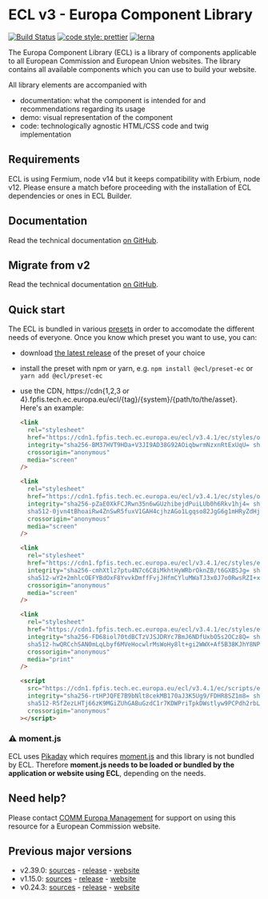 # ECL v3 - Europa Component Library

[![Build Status](https://drone.fpfis.eu/api/badges/ec-europa/europa-component-library/status.svg)](https://drone.fpfis.eu/ec-europa/europa-component-library)
[![code style: prettier](https://img.shields.io/badge/code_style-prettier-ff69b4.svg?style=flat-square)](https://github.com/prettier/prettier)
[![lerna](https://img.shields.io/badge/maintained%20with-lerna-cc00ff.svg)](https://lernajs.io/)

The Europa Component Library (ECL) is a library of components applicable to all European Commission and European Union websites. The library contains all available components which you can use to build your website.

All library elements are accompanied with

- documentation: what the component is intended for and recommendations regarding its usage
- demo: visual representation of the component
- code: technologically agnostic HTML/CSS code and twig implementation

## Requirements

ECL is using Fermium, node v14 but it keeps compatibility with Erbium, node v12. Please ensure a match before proceeding with the installation of ECL dependencies or ones in ECL Builder.

## Documentation

Read the technical documentation [on GitHub](docs/README.md).

## Migrate from v2

Read the technical documentation [on GitHub](docs/Migrating-v3.md).

## Quick start

The ECL is bundled in various [presets](docs/presets.md) in order to accomodate the different needs of everyone. Once you know which preset you want to use, you can:

- download [the latest release](https://github.com/ec-europa/europa-component-library/releases/latest) of the preset of your choice
- install the preset with npm or yarn, e.g. `npm install @ecl/preset-ec` or `yarn add @ecl/preset-ec`
- use the CDN, https://cdn{1,2,3 or 4}.fpfis.tech.ec.europa.eu/ecl/{tag}/{system}/{path/to/the/asset}. Here's an example:

  ```html
  <link
    rel="stylesheet"
    href="https://cdn1.fpfis.tech.ec.europa.eu/ecl/v3.4.1/ec/styles/optional/ecl-ec-default.css"
    integrity="sha256-BM37HVT9HDa+V3JI9AD38G92AOiqbwrmNzxnRtExUqU= sha384-tXCRJt4zNUBu/DU0TqPaE5viHyp1pg0Qso66rcNpGiM6ajte71ur6SUm0CDesouf sha512-i3BuCn2fGIeot8i+C04vFAnZRNq6EO7ICdeTkUoTfWmabRlPotlxpai0++D46KIYNVClc97WhOg9e9yHChZYIg=="
    crossorigin="anonymous"
    media="screen"
  />
  ```

  ```html
  <link
    rel="stylesheet"
    href="https://cdn1.fpfis.tech.ec.europa.eu/ecl/v3.4.1/ec/styles/optional/ecl-reset.css"
    integrity="sha256-pZaE0XkFCJRwn35n6wGUzhibejdPuiLUb0h6Rkv1hj4= sha384-Hf/oVXQ67uQvL0AN+eXPewLkFTD9xoVHMTfpJZ3BfDGo4BRgemKQRGYOA6t2wccs
    sha512-0jvn4tBhoaiRw4ZnSwR5fuxV1GAH4cjhzAGo1Lgqso82JgG6g1mHRyZdHjemZKMF2AIX34xnOABHFjLYZj/f3A=="
    crossorigin="anonymous"
    media="screen"
  />
  ```

  ```html
  <link
    rel="stylesheet"
    href="https://cdn1.fpfis.tech.ec.europa.eu/ecl/v3.4.1/ec/styles/ecl-ec.css"
    integrity="sha256-cmhXtlz7ptu4N7c6C8iMkhtHyWRbrOknZB/t6GXBSJg= sha384-XMPIk2KJWVoVMQIat2KJwJUi0oZlBrGgQMz9+aq8iTNpv7/oiDYuOZD5ydfOxH0m
    sha512-wY2+2mhlcOEFYBdOxF8YvvkDmffFvjJHfmCYluMWaTJ3x0J7o0RwsRZI+xIn3pDeI6nUP5Goe4l2mzwCdoK38g=="
    crossorigin="anonymous"
    media="screen"
  />
  ```

  ```html
  <link
    rel="stylesheet"
    href="https://cdn1.fpfis.tech.ec.europa.eu/ecl/v3.4.1/ec/styles/ecl-ec-print.css"
    integrity="sha256-FD68iol70tdBCTzVJSJDRYc7BmJ6NDfUxbO5s2OCz8Q= sha384-VABMHT35w/Uv3QoQ3yv/KPT3UFS5KWioJ2xCK5yayErsWNaptApZg5Z1achVZNfw
    sha512-hwQRCchSAN0mLqLbyf6MVeHocwlrMsWoHy8lt+gi2WWX+Af5B38KJhY8NPjcFCeYg1Nlpt22AvFS46+l5KgS/A=="
    crossorigin="anonymous"
    media="print"
  />
  ```

  ```html
  <script
    src="https://cdn1.fpfis.tech.ec.europa.eu/ecl/v3.4.1/ec/scripts/ecl-ec.js"
    integrity="sha256-rtHPJQFE7B9bNlt8cekMB170aJ3K5Ug9/FDHR8SZ1m8= sha384-gSjxV5m6WfyeLuJvdRK55yZaVWCyRmCmdCz6LpNd1XMpNiCR37LqKfzfWrXqK6Tc
    sha512-R5fZezLHTj66zK9MGiZUhGABuGzdC1r7KDWPriTpkDWstlyw9PCPdh2rbL9LbO1RQCQ26j7jXGIuvcz/t0v6xQ=="
    crossorigin="anonymous"
  ></script>
  ```

### :warning: moment.js

ECL uses [Pikaday](https://github.com/Pikaday/Pikaday) which requires [moment.js](https://momentjs.com/) and this library is not bundled by ECL.
Therefore **moment.js needs to be loaded or bundled by the application or website using ECL**, depending on the needs.

## Need help?

Please contact [COMM Europa Management](mailto:Europamanagement@ec.europa.eu) for support on using this resource for a European Commission website.

## Previous major versions

- v2.39.0: [sources](https://github.com/ec-europa/europa-component-library/tree/v2) - [release](https://github.com/ec-europa/europa-component-library/releases/tag/v2.39.0) - [website](https://ec.europa.eu/component-library/v2.39.0/)
- v1.15.0: [sources](https://github.com/ec-europa/europa-component-library/tree/v1) - [release](https://github.com/ec-europa/europa-component-library/releases/tag/v1.15.0) - [website](https://ec.europa.eu/component-library/v1.15.0/)
- v0.24.3: [sources](https://github.com/ec-europa/europa-component-library/tree/v0) - [release](https://github.com/ec-europa/europa-component-library/releases/tag/v0.24.3) - [website](https://ec.europa.eu/component-library/v0.24.3/)
